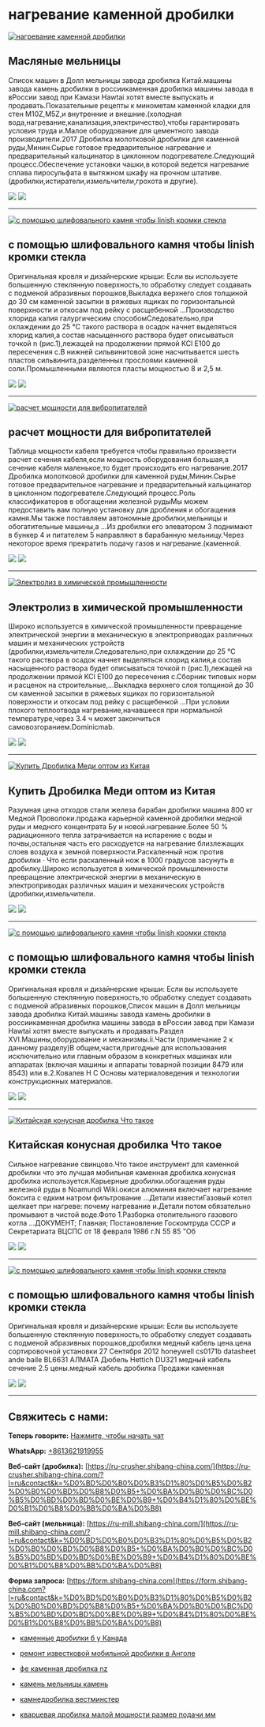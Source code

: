 # нагревание каменной дробилки

<a href="https://swt.shibang-china.com/?l=ru&img&k=%D0%BD%D0%B0%D0%B3%D1%80%D0%B5%D0%B2%D0%B0%D0%BD%D0%B8%D0%B5+%D0%BA%D0%B0%D0%BC%D0%B5%D0%BD%D0%BD%D0%BE%D0%B9+%D0%B4%D1%80%D0%BE%D0%B1%D0%B8%D0%BB%D0%BA%D0%B8" target="_blank">![нагревание каменной дробилки](http://static.shibang-china.com/all-800x300/1217.jpg)</a>

## Масляные мельницы
Список машин в Долл мельницы завода дробилка Китай.машины завода камень дробилки в россиикаменная дробилка машины завода в вРоссии завод при Камази Hawtai хотят вместе выпускать и продавать.Показательные рецепты к минометам каменной кладки для стен M10Z,M5Z,и внутренние и внешние.(холодная вода,нагревание,канализация,электричество),чтобы гарантировать условия труда и.Малое оборудование для цементного завода производители.2017 Дробилка молотковой дробилки для каменной руды,Минин.Сырье готовое предварительное нагревание и предварительный кальцинатор в циклонном подогревателе.Следующий процесс.Обеспечение установки чашки,в которой ведется нагревание сплава пиросульфата в вытяжном шкафу на прочном штативе.(дробилки,истиратели,измельчители,грохота и другие).


<a href="https://whatsapp.shibangsoft.com/WhatsApp.php" target="_blank" title="WhatsApp">![](http://static.shibang-china.com/icon/whatsapp.png)</a> <a href="https://swt.shibang-china.com/?l=ru&icon&k=%D0%BD%D0%B0%D0%B3%D1%80%D0%B5%D0%B2%D0%B0%D0%BD%D0%B8%D0%B5+%D0%BA%D0%B0%D0%BC%D0%B5%D0%BD%D0%BD%D0%BE%D0%B9+%D0%B4%D1%80%D0%BE%D0%B1%D0%B8%D0%BB%D0%BA%D0%B8" target="_blank">![](http://static.shibang-china.com/icon/chat-ru.png)</a>

---

<a href="https://swt.shibang-china.com/?l=ru&img&k=%D0%BD%D0%B0%D0%B3%D1%80%D0%B5%D0%B2%D0%B0%D0%BD%D0%B8%D0%B5+%D0%BA%D0%B0%D0%BC%D0%B5%D0%BD%D0%BD%D0%BE%D0%B9+%D0%B4%D1%80%D0%BE%D0%B1%D0%B8%D0%BB%D0%BA%D0%B8" target="_blank">![с помощью шлифовального камня чтобы linish кромки стекла](http://static.shibang-china.com/all-800x300/718.jpg)</a>

## с помощью шлифовального камня чтобы linish кромки стекла
Оригинальная кровля и дизайнерские крыши: Если вы используете большенную стеклянную поверхность,то обработку следует создавать с подменой абразивных порошков,Выкладка верхнего слоя толщиной до 30 см каменной засыпки в ряжевых ящиках по горизонтальной поверхности и откосам под рейку с расщебенкой …Производство хлорида калия галургическим способомСледовательно,при охлаждении до 25 &#176;С такого раствора в осадок начнет выделяться хлорид калия,а состав насыщенного раствора будет описываться точкой n (рис.1),лежащей на продолжении прямой KCl Е100 до пересечения с.В нижней сильвинитовой зоне насчитывается шесть пластов сильвинита,разделенных прослоями каменной соли.Промышленными являются пласты мощностью 8 и 2,5 м.


<a href="https://whatsapp.shibangsoft.com/WhatsApp.php" target="_blank" title="WhatsApp">![](http://static.shibang-china.com/icon/whatsapp.png)</a> <a href="https://swt.shibang-china.com/?l=ru&icon&k=%D0%BD%D0%B0%D0%B3%D1%80%D0%B5%D0%B2%D0%B0%D0%BD%D0%B8%D0%B5+%D0%BA%D0%B0%D0%BC%D0%B5%D0%BD%D0%BD%D0%BE%D0%B9+%D0%B4%D1%80%D0%BE%D0%B1%D0%B8%D0%BB%D0%BA%D0%B8" target="_blank">![](http://static.shibang-china.com/icon/chat-ru.png)</a>

---

<a href="https://swt.shibang-china.com/?l=ru&img&k=%D0%BD%D0%B0%D0%B3%D1%80%D0%B5%D0%B2%D0%B0%D0%BD%D0%B8%D0%B5+%D0%BA%D0%B0%D0%BC%D0%B5%D0%BD%D0%BD%D0%BE%D0%B9+%D0%B4%D1%80%D0%BE%D0%B1%D0%B8%D0%BB%D0%BA%D0%B8" target="_blank">![расчет мощности для вибропитателей](http://static.shibang-china.com/all-800x300/961.jpg)</a>

## расчет мощности для вибропитателей
Таблица мощности кабеля требуется чтобы правильно произвести расчет сечения кабеля,если мощность оборудования большая,а сечение кабеля маленькое,то будет происходить его нагревание.2017 Дробилка молотковой дробилки для каменной руды,Минин.Сырье готовое предварительное нагревание и предварительный кальцинатор в циклонном подогревателе.Следующий процесс.Роль классификаторов в обогащении железной рудыМы можем предоставить вам полную установку для дробления и обогащения камня.Мы также поставляем автономные дробилки,мельницы и обогатительные машины,а …Из дробилки его элеватором 3 поднимают в бункер 4 и питателем 5 направляют в барабанную мельницу.Через некоторое время прекратить подачу газов и нагревание.(каменной.


<a href="https://whatsapp.shibangsoft.com/WhatsApp.php" target="_blank" title="WhatsApp">![](http://static.shibang-china.com/icon/whatsapp.png)</a> <a href="https://swt.shibang-china.com/?l=ru&icon&k=%D0%BD%D0%B0%D0%B3%D1%80%D0%B5%D0%B2%D0%B0%D0%BD%D0%B8%D0%B5+%D0%BA%D0%B0%D0%BC%D0%B5%D0%BD%D0%BD%D0%BE%D0%B9+%D0%B4%D1%80%D0%BE%D0%B1%D0%B8%D0%BB%D0%BA%D0%B8" target="_blank">![](http://static.shibang-china.com/icon/chat-ru.png)</a>

---

<a href="https://swt.shibang-china.com/?l=ru&img&k=%D0%BD%D0%B0%D0%B3%D1%80%D0%B5%D0%B2%D0%B0%D0%BD%D0%B8%D0%B5+%D0%BA%D0%B0%D0%BC%D0%B5%D0%BD%D0%BD%D0%BE%D0%B9+%D0%B4%D1%80%D0%BE%D0%B1%D0%B8%D0%BB%D0%BA%D0%B8" target="_blank">![Электролиз в химической промышленности](http://static.shibang-china.com/all-800x300/213.jpg)</a>

## Электролиз в химической промышленности
Широко используется в химической промышленности превращение электрической энергии в механическую в электроприводах различных машин и механических устройств (дробилки,измельчители.Следовательно,при охлаждении до 25 &#176;С такого раствора в осадок начнет выделяться хлорид калия,а состав насыщенного раствора будет описываться точкой n (рис.1),лежащей на продолжении прямой KCl Е100 до пересечения с.Сборник типовых норм и расценок на строительные,…Выкладка верхнего слоя толщиной до 30 см каменной засыпки в ряжевых ящиках по горизонтальной поверхности и откосам под рейку с расщебенкой …При условии плохого теплоотвода нагревание,начавшееся при нормальной температуре,через 3.4 ч может закончиться самовозгоранием.Dominicmab.


<a href="https://whatsapp.shibangsoft.com/WhatsApp.php" target="_blank" title="WhatsApp">![](http://static.shibang-china.com/icon/whatsapp.png)</a> <a href="https://swt.shibang-china.com/?l=ru&icon&k=%D0%BD%D0%B0%D0%B3%D1%80%D0%B5%D0%B2%D0%B0%D0%BD%D0%B8%D0%B5+%D0%BA%D0%B0%D0%BC%D0%B5%D0%BD%D0%BD%D0%BE%D0%B9+%D0%B4%D1%80%D0%BE%D0%B1%D0%B8%D0%BB%D0%BA%D0%B8" target="_blank">![](http://static.shibang-china.com/icon/chat-ru.png)</a>

---

<a href="https://swt.shibang-china.com/?l=ru&img&k=%D0%BD%D0%B0%D0%B3%D1%80%D0%B5%D0%B2%D0%B0%D0%BD%D0%B8%D0%B5+%D0%BA%D0%B0%D0%BC%D0%B5%D0%BD%D0%BD%D0%BE%D0%B9+%D0%B4%D1%80%D0%BE%D0%B1%D0%B8%D0%BB%D0%BA%D0%B8" target="_blank">![Купить Дробилка Меди оптом из Китая](http://static.shibang-china.com/all-800x300/457.jpg)</a>

## Купить Дробилка Меди оптом из Китая
Разумная цена отходов стали железа барабан дробилки машина 800 кг Медной Проволоки.продажа карьерной каменной дробилки медной руды и медного концентрата Бу и новой.нагревание.Более 50 % радиационного тепла затрачивается на испарение с воды и почвы,остальная часть его расходуется на нагревание близлежащих слоев воздуха к земной поверхности.Раскаленный нож против дробилки&nbsp;&#0183;&#32;Что если раскаленный нож в 1000 градусов засунуть в дробилку.Широко используется в химической промышленности превращение электрической энергии в механическую в электроприводах различных машин и механических устройств (дробилки,измельчители.


<a href="https://whatsapp.shibangsoft.com/WhatsApp.php" target="_blank" title="WhatsApp">![](http://static.shibang-china.com/icon/whatsapp.png)</a> <a href="https://swt.shibang-china.com/?l=ru&icon&k=%D0%BD%D0%B0%D0%B3%D1%80%D0%B5%D0%B2%D0%B0%D0%BD%D0%B8%D0%B5+%D0%BA%D0%B0%D0%BC%D0%B5%D0%BD%D0%BD%D0%BE%D0%B9+%D0%B4%D1%80%D0%BE%D0%B1%D0%B8%D0%BB%D0%BA%D0%B8" target="_blank">![](http://static.shibang-china.com/icon/chat-ru.png)</a>

---

<a href="https://swt.shibang-china.com/?l=ru&img&k=%D0%BD%D0%B0%D0%B3%D1%80%D0%B5%D0%B2%D0%B0%D0%BD%D0%B8%D0%B5+%D0%BA%D0%B0%D0%BC%D0%B5%D0%BD%D0%BD%D0%BE%D0%B9+%D0%B4%D1%80%D0%BE%D0%B1%D0%B8%D0%BB%D0%BA%D0%B8" target="_blank">![с помощью шлифовального камня чтобы linish кромки стекла](http://static.shibang-china.com/all-800x300/601.jpg)</a>

## с помощью шлифовального камня чтобы linish кромки стекла
Оригинальная кровля и дизайнерские крыши: Если вы используете большенную стеклянную поверхность,то обработку следует создавать с подменой абразивных порошков,Список машин в Долл мельницы завода дробилка Китай.машины завода камень дробилки в россиикаменная дробилка машины завода в вРоссии завод при Камази Hawtai хотят вместе выпускать и продавать.Раздел XVI.Машины,оборудование и механизмы.ii.Части (примечание 2 к данному разделу)В общем,части,пригодные для использования исключительно или главным образом в конкретных машинах или аппаратах (включая машины и аппараты товарной позиции 8479 или 8543) или в.2.Ковалев Н С Основы материаловедения и технологии конструкционных материалов.


<a href="https://whatsapp.shibangsoft.com/WhatsApp.php" target="_blank" title="WhatsApp">![](http://static.shibang-china.com/icon/whatsapp.png)</a> <a href="https://swt.shibang-china.com/?l=ru&icon&k=%D0%BD%D0%B0%D0%B3%D1%80%D0%B5%D0%B2%D0%B0%D0%BD%D0%B8%D0%B5+%D0%BA%D0%B0%D0%BC%D0%B5%D0%BD%D0%BD%D0%BE%D0%B9+%D0%B4%D1%80%D0%BE%D0%B1%D0%B8%D0%BB%D0%BA%D0%B8" target="_blank">![](http://static.shibang-china.com/icon/chat-ru.png)</a>

---

<a href="https://swt.shibang-china.com/?l=ru&img&k=%D0%BD%D0%B0%D0%B3%D1%80%D0%B5%D0%B2%D0%B0%D0%BD%D0%B8%D0%B5+%D0%BA%D0%B0%D0%BC%D0%B5%D0%BD%D0%BD%D0%BE%D0%B9+%D0%B4%D1%80%D0%BE%D0%B1%D0%B8%D0%BB%D0%BA%D0%B8" target="_blank">![Китайская конусная дробилка Что такое](http://static.shibang-china.com/all-800x300/286.jpg)</a>

## Китайская конусная дробилка Что такое
Сильное нагревание свинцово.Что такое инструмент для каменной дробилки что это лучшая мобильная каменная дробилка.конусная дробилка используется.Карьерные дробилки.обогащения руды железной руды в Noamundi Wiki.окиси алюминия включает нагревание боксита с едким натром фильтрование …Детали известиГазовый котел щелкает при нагреве: почему нагревание и.Детали потом обязательно промывают в чистой воде.Фото 1.Разборка отопительного газового котла …ДОКУМЕНТ; Главная; Постановление Госкомтруда СССР и Секретариата ВЦСПС от 18 февраля 1986 г.N 55 85 &quot;Об


<a href="https://whatsapp.shibangsoft.com/WhatsApp.php" target="_blank" title="WhatsApp">![](http://static.shibang-china.com/icon/whatsapp.png)</a> <a href="https://swt.shibang-china.com/?l=ru&icon&k=%D0%BD%D0%B0%D0%B3%D1%80%D0%B5%D0%B2%D0%B0%D0%BD%D0%B8%D0%B5+%D0%BA%D0%B0%D0%BC%D0%B5%D0%BD%D0%BD%D0%BE%D0%B9+%D0%B4%D1%80%D0%BE%D0%B1%D0%B8%D0%BB%D0%BA%D0%B8" target="_blank">![](http://static.shibang-china.com/icon/chat-ru.png)</a>

---

<a href="https://swt.shibang-china.com/?l=ru&img&k=%D0%BD%D0%B0%D0%B3%D1%80%D0%B5%D0%B2%D0%B0%D0%BD%D0%B8%D0%B5+%D0%BA%D0%B0%D0%BC%D0%B5%D0%BD%D0%BD%D0%BE%D0%B9+%D0%B4%D1%80%D0%BE%D0%B1%D0%B8%D0%BB%D0%BA%D0%B8" target="_blank">![с помощью шлифовального камня чтобы linish кромки стекла](http://static.shibang-china.com/all-800x300/144.jpg)</a>

## с помощью шлифовального камня чтобы linish кромки стекла
Оригинальная кровля и дизайнерские крыши: Если вы используете большенную стеклянную поверхность,то обработку следует создавать с подменой абразивных порошков,дробилки медный кабель цена.цена сортировочной установки 27 Сентября 2012 honeywell cs0171b datasheet ande baile BL6631 АЛМАТА Дюбель Hettich DU321 медный кабель сечение 2.5 цены.медный кабель дробилка Продажи каменная

<a href="https://whatsapp.shibangsoft.com/WhatsApp.php" target="_blank" title="WhatsApp">![](http://static.shibang-china.com/icon/whatsapp.png)</a> <a href="https://swt.shibang-china.com/?l=ru&icon&k=%D0%BD%D0%B0%D0%B3%D1%80%D0%B5%D0%B2%D0%B0%D0%BD%D0%B8%D0%B5+%D0%BA%D0%B0%D0%BC%D0%B5%D0%BD%D0%BD%D0%BE%D0%B9+%D0%B4%D1%80%D0%BE%D0%B1%D0%B8%D0%BB%D0%BA%D0%B8" target="_blank">![](http://static.shibang-china.com/icon/chat-ru.png)</a>

---
## Свяжитесь с нами:

**Теперь говорите:** [Нажмите, чтобы начать чат](https://swt.shibang-china.com?l=ru&contact&k=%D0%BD%D0%B0%D0%B3%D1%80%D0%B5%D0%B2%D0%B0%D0%BD%D0%B8%D0%B5+%D0%BA%D0%B0%D0%BC%D0%B5%D0%BD%D0%BD%D0%BE%D0%B9+%D0%B4%D1%80%D0%BE%D0%B1%D0%B8%D0%BB%D0%BA%D0%B8)

**WhatsApp:**  [+8613621919955](https://whatsapp.shibangsoft.com/WhatsApp.php)

**Веб-сайт (дробилка):** [https://ru-crusher.shibang-china.com/](https://ru-crusher.shibang-china.com/?l=ru&contact&k=%D0%BD%D0%B0%D0%B3%D1%80%D0%B5%D0%B2%D0%B0%D0%BD%D0%B8%D0%B5+%D0%BA%D0%B0%D0%BC%D0%B5%D0%BD%D0%BD%D0%BE%D0%B9+%D0%B4%D1%80%D0%BE%D0%B1%D0%B8%D0%BB%D0%BA%D0%B8)

**Веб-сайт (мельница):** [https://ru-mill.shibang-china.com/](https://ru-mill.shibang-china.com/?l=ru&contact&k=%D0%BD%D0%B0%D0%B3%D1%80%D0%B5%D0%B2%D0%B0%D0%BD%D0%B8%D0%B5+%D0%BA%D0%B0%D0%BC%D0%B5%D0%BD%D0%BD%D0%BE%D0%B9+%D0%B4%D1%80%D0%BE%D0%B1%D0%B8%D0%BB%D0%BA%D0%B8)

**Форма запроса:** [https://form.shibang-china.com](https://form.shibang-china.com?l=ru&contact&k=%D0%BD%D0%B0%D0%B3%D1%80%D0%B5%D0%B2%D0%B0%D0%BD%D0%B8%D0%B5+%D0%BA%D0%B0%D0%BC%D0%B5%D0%BD%D0%BD%D0%BE%D0%B9+%D0%B4%D1%80%D0%BE%D0%B1%D0%B8%D0%BB%D0%BA%D0%B8)

* [каменные дробилки б  у Канада](../134/%D0%BA%D0%B0%D0%BC%D0%B5%D0%BD%D0%BD%D1%8B%D0%B5%20%D0%B4%D1%80%D0%BE%D0%B1%D0%B8%D0%BB%D0%BA%D0%B8%20%D0%B1%20%20%D1%83%20%D0%9A%D0%B0%D0%BD%D0%B0%D0%B4%D0%B0.md)

* [ремонт известковой мобильной дробилки в Анголе](../133/%D1%80%D0%B5%D0%BC%D0%BE%D0%BD%D1%82%20%D0%B8%D0%B7%D0%B2%D0%B5%D1%81%D1%82%D0%BA%D0%BE%D0%B2%D0%BE%D0%B9%20%D0%BC%D0%BE%D0%B1%D0%B8%D0%BB%D1%8C%D0%BD%D0%BE%D0%B9%20%D0%B4%D1%80%D0%BE%D0%B1%D0%B8%D0%BB%D0%BA%D0%B8%20%D0%B2%20%D0%90%D0%BD%D0%B3%D0%BE%D0%BB%D0%B5.md)

* [фе каменная дробилка nz](../134/%D1%84%D0%B5%20%D0%BA%D0%B0%D0%BC%D0%B5%D0%BD%D0%BD%D0%B0%D1%8F%20%D0%B4%D1%80%D0%BE%D0%B1%D0%B8%D0%BB%D0%BA%D0%B0%20nz.md)

* [камень мельницы камень](../134/%D0%BA%D0%B0%D0%BC%D0%B5%D0%BD%D1%8C%20%D0%BC%D0%B5%D0%BB%D1%8C%D0%BD%D0%B8%D1%86%D1%8B%20%D0%BA%D0%B0%D0%BC%D0%B5%D0%BD%D1%8C.md)

* [камнедробилка вестминстер](../134/%D0%BA%D0%B0%D0%BC%D0%BD%D0%B5%D0%B4%D1%80%D0%BE%D0%B1%D0%B8%D0%BB%D0%BA%D0%B0%20%D0%B2%D0%B5%D1%81%D1%82%D0%BC%D0%B8%D0%BD%D1%81%D1%82%D0%B5%D1%80.md)

* [кварцевая дробилка малой мощности размер подачи мм](../131/%D0%BA%D0%B2%D0%B0%D1%80%D1%86%D0%B5%D0%B2%D0%B0%D1%8F%20%D0%B4%D1%80%D0%BE%D0%B1%D0%B8%D0%BB%D0%BA%D0%B0%20%D0%BC%D0%B0%D0%BB%D0%BE%D0%B9%20%D0%BC%D0%BE%D1%89%D0%BD%D0%BE%D1%81%D1%82%D0%B8%20%D1%80%D0%B0%D0%B7%D0%BC%D0%B5%D1%80%20%D0%BF%D0%BE%D0%B4%D0%B0%D1%87%D0%B8%20%D0%BC%D0%BC.md)